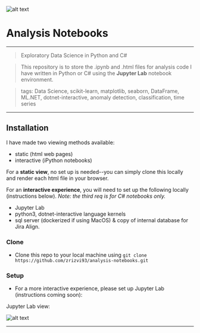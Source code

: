 
![alt text](https://i.ibb.co/GM1hHSy/IMG-0204.jpg "Hi, I'm Zehra!")



# Analysis Notebooks
---

> Exploratory Data Science in Python and C# 

> This repository is to store the .ipynb and .html files for analysis code I have written in Python or C# using the **Jupyter Lab** notebook environment.

> tags: Data Science, scikit-learn, matplotlib, seaborn, DataFrame, ML.NET, dotnet-interactive, anomaly detection, classification, time series


---

## Installation

I have made two viewing methods available: 

- static (html web pages)
- interactive (iPython notebooks)

For a **static view**, no set up is needed--you can simply clone this locally and render each html file in your browser.


For an **interactive experience**, you will need to set up the following locally (instructions below). _Note: the third req is for C# notebooks only._

- Jupyter Lab
- python3, dotnet-interactive language kernels 
- sql server (dockerized if using MacOS) & copy of internal database for Jira Align.



### Clone

- Clone this repo to your local machine using `git clone https://github.com/zrizvi93/analysis-notebooks.git`

### Setup

- For a more interactive experience, please set up Jupyter Lab (instructions coming soon): 


Jupyter Lab view:

![alt text](https://i.ibb.co/NnbpqDz/Screen-Shot-2020-08-08-at-7-57-29-PM.png "Jupyter Lab")



---

